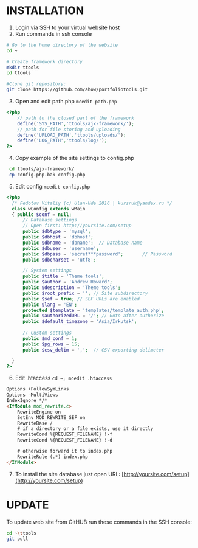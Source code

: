 # INSTALLATION
1. Login via SSH to your virtual website host
2. Run commands in ssh console
``` bash
# Go to the home directory of the website
cd ~

# Create framework directory
mkdir ttools
cd ttools

#Clone git repository:
git clone https://github.com/ahow/portfoliotools.git
```
3. Open and edit path.php `mcedit path.php`
``` php
<?php
    // path to the closed part of the framework
    define('SYS_PATH','ttools/ajx-framework/');
    // path for file storing and uploading
    define('UPLOAD_PATH','ttools/uploads/');
    define('LOG_PATH','ttools/log/');
?>
```
4. Copy example of the site settings to config.php 
``` bash
 cd ttools/ajx-framework/
 cp config.php.bak config.php
```
5. Edit config `mcedit config.php`
``` php
<?php
  /* Fedotov Vitaliy (c) Ulan-Ude 2016 | kursruk@yandex.ru */
  class wConfig extends wMain
  { public $conf = null;
      // Database settings
      // Open first: http://yoursite.com/setup
      public $dbtype = 'mysql';
      public $dbhost = 'dbhost';
      public $dbname = 'dbname';  // Database name
      public $dbuser = 'username';
      public $dbpass = 'secret***password';       // Password
      public $dbcharset = 'utf8';

      // System settings
      public $title = 'Theme tools';
      public $author = 'Andrew Howard';
      public $description = 'Theme tools';
      public $root_prefix = ''; // Site subdirectory
      public $sef = true; // SEF URLs are enabled
      public $lang = 'EN';
      protected $template = 'templates/template_auth.php';
      public $authorizedURL = '/'; // Goto after authorize
      public $default_timezone = 'Asia/Irkutsk';
            
      // Custom settings
      public $md_conf = 1;
      public $pg_rows = 15;
      public $csv_delim = ',';  // CSV exporting delimeter

  }
?>
```
6. Edit .htaccess `cd ~; mcedit .htaccess`
``` html
Options +FollowSymLinks
Options -MultiViews
IndexIgnore */*
<IfModule mod_rewrite.c>
    RewriteEngine on
    SetEnv MOD_REWRITE_SEF on
    RewriteBase /
    # if a directory or a file exists, use it directly
    RewriteCond %{REQUEST_FILENAME} !-f
    RewriteCond %{REQUEST_FILENAME} !-d

    # otherwise forward it to index.php
    RewriteRule (.*) index.php
</IfModule>
```
7. To install the site database just open URL: [http://yoursite.com/setup](http://yoursite.com/setup)

# UPDATE
To update web site from GitHUB run these commands in the SSH console:
``` bash
cd ~\ttools
git pull
```
